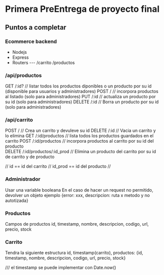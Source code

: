 # Primera PreEntrega de proyecto final
## Puntos a completar

### Ecommerce backend

* Nodejs
* Express
* Routers --- /carrito /productos

### /api/productos

GET /:id? // listar todos los productos diponibles o un producto por su id (disponible para usuarios y administradores)
POST / // incorpora productos al listado (solo para administradores)
PUT /:id // actualiza un producto por su id (solo para administradores)
DELETE /:id // Borra un producto por su id (solo para administradores)

### /api/carrito

POST / // Crea un carrito y devuleve su id
DELETE /:id // Vacia un carrito y lo elimina
GET /:id/productos // lista todos los productos guardados en el carrito 
POST /:id/productos // incorpora productos al carrito por su id del producto  
DELETE /:id/productos/:id_prod // Elimina un producto del carrito por su id de carrito y de producto

// id == id del carrito // id_prod == id del producto //

### Administrador

Usar una variable booleana
En el caso de hacer un request no permitido, devolver un objeto
ejemplo {error: xxx, descripcion: ruta x metodo y no autotizada}

### Productos

Campos de productos
id, timestamp, nombre, descripcion, codigo, url, precio, stock

### Carrito 

Tendra la siguiente estructura
id, timestamp(carrito), productos: {id, timestamp, nombre, descripcion, codigo, url, precio, stock}

/// el timestamp se puede implementar con Date.now()
